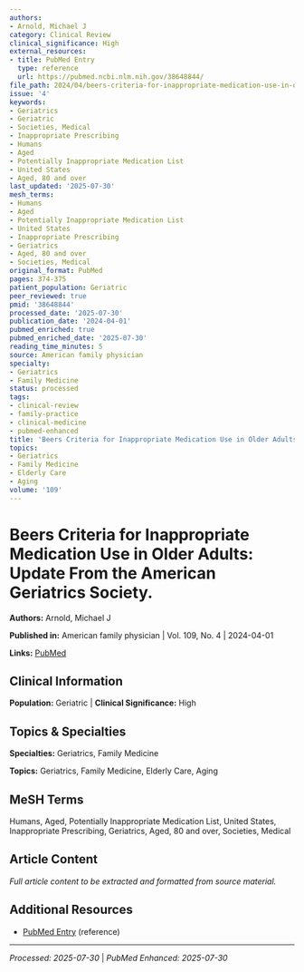 ```yaml
---
authors:
- Arnold, Michael J
category: Clinical Review
clinical_significance: High
external_resources:
- title: PubMed Entry
  type: reference
  url: https://pubmed.ncbi.nlm.nih.gov/38648844/
file_path: 2024/04/beers-criteria-for-inappropriate-medication-use-in-older-adu.md
issue: '4'
keywords:
- Geriatrics
- Geriatric
- Societies, Medical
- Inappropriate Prescribing
- Humans
- Aged
- Potentially Inappropriate Medication List
- United States
- Aged, 80 and over
last_updated: '2025-07-30'
mesh_terms:
- Humans
- Aged
- Potentially Inappropriate Medication List
- United States
- Inappropriate Prescribing
- Geriatrics
- Aged, 80 and over
- Societies, Medical
original_format: PubMed
pages: 374-375
patient_population: Geriatric
peer_reviewed: true
pmid: '38648844'
processed_date: '2025-07-30'
publication_date: '2024-04-01'
pubmed_enriched: true
pubmed_enriched_date: '2025-07-30'
reading_time_minutes: 5
source: American family physician
specialty:
- Geriatrics
- Family Medicine
status: processed
tags:
- clinical-review
- family-practice
- clinical-medicine
- pubmed-enhanced
title: 'Beers Criteria for Inappropriate Medication Use in Older Adults: Update From the American Geriatrics Society.'
topics:
- Geriatrics
- Family Medicine
- Elderly Care
- Aging
volume: '109'
---
```


# Beers Criteria for Inappropriate Medication Use in Older Adults: Update From the American Geriatrics Society.

**Authors:** Arnold, Michael J

**Published in:** American family physician | Vol. 109, No. 4 | 2024-04-01

**Links:** [PubMed](https://pubmed.ncbi.nlm.nih.gov/38648844/)

## Clinical Information

**Population:** Geriatric | **Clinical Significance:** High

## Topics & Specialties

**Specialties:** Geriatrics, Family Medicine

**Topics:** Geriatrics, Family Medicine, Elderly Care, Aging

## MeSH Terms

Humans, Aged, Potentially Inappropriate Medication List, United States, Inappropriate Prescribing, Geriatrics, Aged, 80 and over, Societies, Medical

## Article Content

*Full article content to be extracted and formatted from source material.*

## Additional Resources

- [PubMed Entry](https://pubmed.ncbi.nlm.nih.gov/38648844/) (reference)

---

*Processed: 2025-07-30* | *PubMed Enhanced: 2025-07-30*
